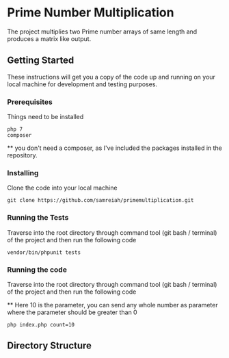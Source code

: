 # Prime Number Multiplication

The project multiplies two Prime number arrays of same length and produces a matrix like output.

## Getting Started

These instructions will get you a copy of the code up and running on your local machine for development and testing purposes.

### Prerequisites

Things need to be installed

```
php 7
composer

```

** you don't need a composer, as I've included the packages installed in the repository.

### Installing

Clone the code into your local machine

```
git clone https://github.com/samreiah/primemultiplication.git
```

### Running the Tests

Traverse into the root directory through command tool (git bash / terminal) of the project and then run the following code 

```
vendor/bin/phpunit tests
```

### Running the code

Traverse into the root directory through command tool (git bash / terminal) of the project and then run the following code 

** Here 10 is the parameter, you can send any whole number as parameter where the parameter should be greater than 0

```
php index.php count=10
```

## Directory Structure
